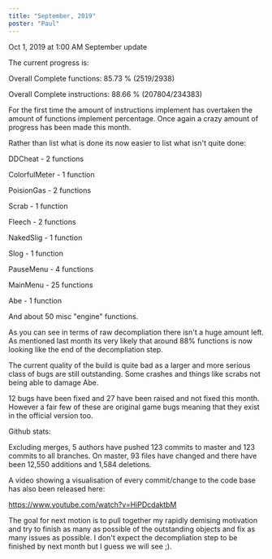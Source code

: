 ```yaml
---
title: "September, 2019"
poster: "Paul"
---
```


Oct 1, 2019 at 1:00 AM
September update

The current progress is:


Overall Complete functions: 85.73 % (2519/2938)  

Overall Complete instructions: 88.66 % (207804/234383)  

For the first time the amount of instructions implement has overtaken the amount of functions implement percentage. Once again a crazy amount of progress has been made this month.


Rather than list what is done its now easier to list what isn't quite done:

DDCheat - 2 functions

ColorfulMeter - 1 function

PoisionGas - 2 functions

Scrab - 1 function

Fleech - 2 functions

NakedSlig - 1  function

Slog - 1 function

PauseMenu - 4 functions

MainMenu - 25 functions

Abe - 1 function

And about 50 misc "engine" functions.


As you can see in terms of raw decompliation there isn't a huge amount left. As mentioned last month its very likely that around 88% functions is now looking like the end of the decompliation step.


The current quality of the build is quite bad as a larger and more serious class of bugs are still outstanding. Some crashes and things like scrabs not being able to damage Abe.

12 bugs have been fixed and 27 have been raised and not fixed this month. However a fair few of these are original game bugs meaning that they exist in the official version too.


Github stats:

 Excluding merges, 5 authors have pushed 123 commits to master and 123 commits to all branches. On master, 93 files have changed and there have been 12,550 additions and 1,584 deletions. 


A video showing a visualisation of every commit/change to the code base has also been released here:

 https://www.youtube.com/watch?v=HiPDcdaktbM 


The goal for next motion is to pull together my rapidly demising motivation and try to finish as many as possible of the outstanding objects and fix as many issues as possible.  I don't expect the decompliation step to be finished by next month but I guess we will see ;).

